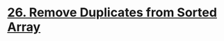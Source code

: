 # [26. Remove Duplicates from Sorted Array](https://leetcode.com/problems/remove-duplicates-from-sorted-array/)